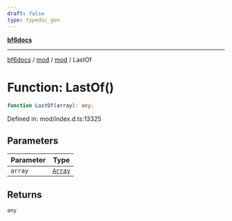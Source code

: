 ```yaml
---
draft: false
type: typedoc_gen
---
```


[**bf6docs**](../../../_index.md)

***

[bf6docs](../../../_index.md) / [mod](../../_index.md) / [mod](../_index.md) / LastOf

# Function: LastOf()

```ts
function LastOf(array): any;
```

Defined in: mod/index.d.ts:13325

## Parameters

| Parameter | Type |
| ------ | ------ |
| `array` | [`Array`](../Array/_index.md) |

## Returns

`any`

